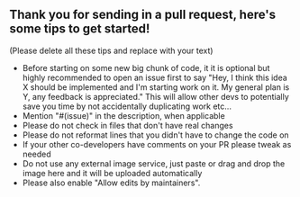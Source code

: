 ## Thank you for sending in a pull request, here's some tips to get started!

(Please delete all these tips and replace with your text)

- Before starting on some new big chunk of code, it it is optional but highly recommended to open an issue first to say "Hey, I think this idea X should be implemented and I'm starting work on it. My general plan is Y, any feedback is appreciated." This will allow other devs to potentially save you time by not accidentally duplicating work etc...
- Mention "#(issue)" in the description, when applicable
- Please do not check in files that don't have real changes
- Please do not reformat lines that you didn't have to change the code on
- If your other co-developers have comments on your PR please tweak as needed
- Do not use any external image service, just paste or drag and drop the image here and it will be uploaded automatically
- Please also enable "Allow edits by maintainers".

<!--
If you have screenshots or recordings to display your change, please include them!

You can use this template for displaying a single screenshot:
<img src="" width="300"/>

or a video recording:
<video src="" width="300"></video>


And if you want to display the state before and after a change, you can use this table template:

| Before | After |
|------|-----|
| <img src="" width="300"/> | <img src="" width="300"/> |
-->